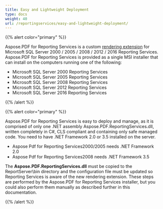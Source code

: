 ```yaml
---
title: Easy and Lightweight Deployment
type: docs
weight: 40
url: /reportingservices/easy-and-lightweight-deployment/
---
```


{{% alert color="primary" %}} 

Aspose.PDF for Reporting Services is a custom [rendering extension](http://msdn2.microsoft.com/en-us/library/ms154606.aspx) for Microsoft SQL Server 2000 / 2005 / 2008 / 2012 / 2016 Reporting Services. Aspose.PDF for Reporting Services is provided as a single MSI installer that can install on the computers running one of the following:

- Microsoft SQL Server 2000 Reporting Services
- Microsoft SQL Server 2005 Reporting Services
- Microsoft SQL Server 2008 Reporting Services
- Microsoft SQL Server 2012 Reporting Services
- Microsoft SQL Server 2016 Reporting Services

{{% /alert %}} 

{{% alert color="primary" %}} 

Aspose.PDF for Reporting Services is easy to deploy and manage, as it is comprised of only one .NET assembly Aspose.PDF.ReportingServices.dll, written completely in C#, CLS compliant and containing only safe managed code. You need to have .NET Framework 2.0 or 3.5 installed on the server.

- Aspose Pdf for Reporting Services2000/2005 needs .NET Framework 2.0
- Aspose Pdf for Reporting Services2008 needs .NET Framework 3.5

The **Aspose.PDF.ReportingServices.dll** must be copied to the ReportServer\bin directory and the configuration file must be updated so Reporting Services is aware of the new rendering extension. These steps are performed by the Aspose.PDF for Reporting Services installer, but you could also perform them manually as described further in this documentation.

{{% /alert %}} 